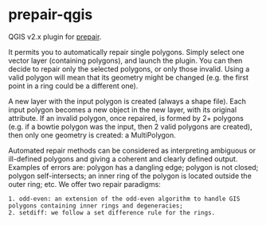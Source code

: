 prepair-qgis
============

QGIS v2.x plugin for [prepair](https://github.com/tudelft-gist/prepair).

It permits you to automatically repair single polygons. Simply select one vector layer (containing polygons), and launch the plugin. You can then decide to repair only the selected polygons, or only those invalid. Using a valid polygon will mean that its geometry might be changed (e.g. the first point in a ring could be a different one).

A new layer with the input polygon is created (always a shape file). Each input polygon becomes a new object in the new layer, with its original attribute. If an invalid polygon, once repaired, is formed by 2+ polygons (e.g. if a bowtie polygon was the input, then 2 valid polygons are created), then only one geometry is created: a MultiPolygon.

Automated repair methods can be considered as interpreting ambiguous or ill-defined polygons and giving a coherent and clearly defined output. Examples of errors are: polygon has a dangling edge; polygon is not closed; polygon self-intersects; an inner ring of the polygon is located outside the outer ring; etc. We offer two repair paradigms:

	1. odd-even: an extension of the odd-even algorithm to handle GIS polygons containing inner rings and degeneracies; 
    2. setdiff: we follow a set difference rule for the rings.




